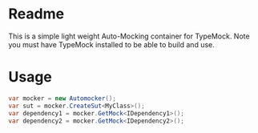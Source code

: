 # Readme
This is a simple light weight Auto-Mocking container for TypeMock. Note you must have TypeMock installed to be able to build and use.

# Usage
```cs
var mocker = new Automocker();
var sut = mocker.CreateSut<MyClass>();
var dependency1 = mocker.GetMock<IDependency1>();
var dependency2 = mocker.GetMock<IDependency2>();
```